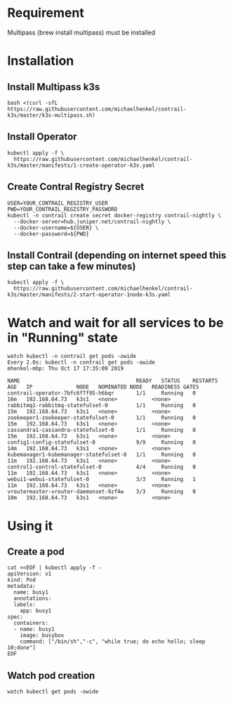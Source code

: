 # Requirement
Multipass (brew install multipass) must be installed

# Installation
## Install Multipass k3s
```
bash <(curl -sfL https://raw.githubusercontent.com/michaelhenkel/contrail-k3s/master/k3s-multipass.sh)
```
## Install Operator
```
kubectl apply -f \
  https://raw.githubusercontent.com/michaelhenkel/contrail-k3s/master/manifests/1-create-operator-k3s.yaml
```
## Create Contral Registry Secret
```
USER=YOUR_CONTRAIL_REGISTRY_USER
PWD=YOUR_CONTRAIL_REGISTRY_PASSWORD
kubectl -n contrail create secret docker-registry contrail-nightly \
  --docker-server=hub.juniper.net/contrail-nightly \
  --docker-username=${USER} \
  --docker-password=${PWD}
```
## Install Contrail (depending on internet speed this step can take a few minutes)
```
kubectl apply -f \
  https://raw.githubusercontent.com/michaelhenkel/contrail-k3s/master/manifests/2-start-operator-1node-k3s.yaml
```
# Watch and wait for all services to be in "Running" state
```
watch kubectl -n contrail get pods -owide
Every 2.0s: kubectl -n contrail get pods -owide                                                        mhenkel-mbp: Thu Oct 17 17:35:09 2019

NAME                                     READY   STATUS    RESTARTS   AGE   IP              NODE   NOMINATED NODE   READINESS GATES
contrail-operator-7bfc6f7f95-h6bqr       1/1     Running   0          16m   192.168.64.73   k3s1   <none>           <none>
rabbitmq1-rabbitmq-statefulset-0         1/1     Running   0          15m   192.168.64.73   k3s1   <none>           <none>
zookeeper1-zookeeper-statefulset-0       1/1     Running   0          15m   192.168.64.73   k3s1   <none>           <none>
cassandra1-cassandra-statefulset-0       1/1     Running   0          15m   192.168.64.73   k3s1   <none>           <none>
config1-config-statefulset-0             9/9     Running   0          14m   192.168.64.73   k3s1   <none>           <none>
kubemanager1-kubemanager-statefulset-0   1/1     Running   0          11m   192.168.64.73   k3s1   <none>           <none>
control1-control-statefulset-0           4/4     Running   0          11m   192.168.64.73   k3s1   <none>           <none>
webui1-webui-statefulset-0               3/3     Running   1          11m   192.168.64.73   k3s1   <none>           <none>
vroutermaster-vrouter-daemonset-9zf4w    3/3     Running   0          10m   192.168.64.73   k3s1   <none>           <none>
```
# Using it
## Create a pod
```
cat <<EOF | kubectl apply -f -
apiVersion: v1
kind: Pod
metadata:
  name: busy1
  annotations:
  labels:
    app: busy1
spec:
  containers:
  - name: busy1
    image: busybox
    command: ["/bin/sh","-c", "while true; do echo hello; sleep 10;done"]
EOF
```
## Watch pod creation
```
watch kubectl get pods -owide
```

